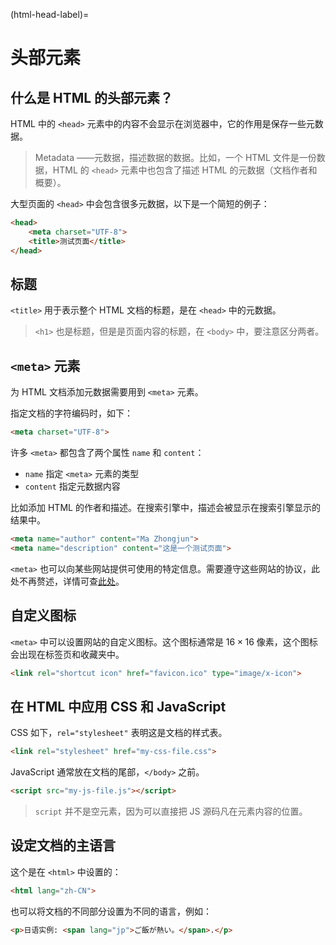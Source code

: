 (html-head-label)=
# 头部元素

## 什么是 HTML 的头部元素？

HTML 中的 `<head>` 元素中的内容不会显示在浏览器中，它的作用是保存一些元数据。

> Metadata ——元数据，描述数据的数据。比如，一个 HTML 文件是一份数据，HTML 的 `<head>` 元素中也包含了描述 HTML 的元数据（文档作者和概要）。

大型页面的 `<head>` 中会包含很多元数据，以下是一个简短的例子：

```html
<head>
    <meta charset="UTF-8">
    <title>测试页面</title>
</head>
```

## 标题

`<title>` 用于表示整个 HTML 文档的标题，是在 `<head>` 中的元数据。

> `<h1>` 也是标题，但是是页面内容的标题，在 `<body>` 中，要注意区分两者。

## `<meta>` 元素

为 HTML 文档添加元数据需要用到 `<meta>` 元素。

指定文档的字符编码时，如下：

```html
<meta charset="UTF-8">
```

许多 `<meta>` 都包含了两个属性 `name` 和 `content`：

- `name` 指定 `<meta>` 元素的类型
- `content` 指定元数据内容

比如添加 HTML 的作者和描述。在搜索引擎中，描述会被显示在搜索引擎显示的结果中。

```html
<meta name="author" content="Ma Zhongjun">
<meta name="description" content="这是一个测试页面">
```

`<meta>` 也可以向某些网站提供可使用的特定信息。需要遵守这些网站的协议，此处不再赘述，详情可查[此处](https://developer.mozilla.org/zh-CN/docs/Learn/HTML/Introduction_to_HTML/The_head_metadata_in_HTML#%E5%85%B6%E4%BB%96%E7%B1%BB%E5%9E%8B%E7%9A%84%E5%85%83%E6%95%B0%E6%8D%AE)。

## 自定义图标

`<meta>` 中可以设置网站的自定义图标。这个图标通常是 $16\times16$ 像素，这个图标会出现在标签页和收藏夹中。

```html
<link rel="shortcut icon" href="favicon.ico" type="image/x-icon">
```

## 在 HTML 中应用 CSS 和 JavaScript

CSS 如下，`rel="stylesheet"` 表明这是文档的样式表。

```html
<link rel="stylesheet" href="my-css-file.css">
```

JavaScript 通常放在文档的尾部，`</body>` 之前。

```html
<script src="my-js-file.js"></script>
```

> `script` 并不是空元素，因为可以直接把 JS 源码凡在元素内容的位置。

## 设定文档的主语言

这个是在 `<html>` 中设置的：

```html
<html lang="zh-CN">
```

也可以将文档的不同部分设置为不同的语言，例如：

```html
<p>日语实例: <span lang="jp">ご飯が熱い。</span>.</p>
```
